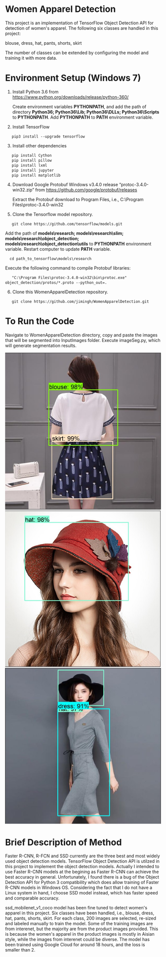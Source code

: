 # Women Apparel Detection
This project is an implementation of TensorFlow Object Detection API for detection of women's apparel. The following six classes are handled in this project:

blouse, dress, hat, pants, shorts, skirt

The number of classes can be extended by configuring the model and training it with more data.

# Environment Setup (Windows 7)
1. Install Python 3.6 from https://www.python.org/downloads/release/python-360/

   Create environment variables **PYTHONPATH**, and add the path of directory **Python36; Python36\Lib; Python36\DLLs; Python36\Scripts** to    **PYTHONPATH**. Add **PYTHONPATH** to **PATH** environment variable.  
   
2. Install TensorFlow

```
   pip3 install --upgrade tensorflow
```

3. Install other dependencies

```
   pip install Cython
   pip install pillow
   pip install lxml
   pip install jupyter
   pip install matplotlib
 ```
 
4. Download Google Protobuf Windows v3.4.0 release “protoc-3.4.0-win32.zip” from https://github.com/google/protobuf/releases

   Extract the Protobuf download to Program Files, i.e., C:\Program Files\protoc-3.4.0-win32

5. Clone the Tensorflow model repository.

```   
   git clone https://github.com/tensorflow/models.git
```
   
   Add the path of **models\research; models\research\slim; models\research\object_detection; models\research\object_detection\utils** to **PYTHONPATH** environment variable. Restart computer to update **PATH** variable.
 
 ```
   cd path_to_tensorflow\models\research
 ```
 
   Execute the following command to compile Protobuf libraries:

```   
   "C:\Program Files\protoc-3.4.0-win32\bin\protoc.exe" object_detection/protos/*.proto --python_out=.
```

6. Clone this WomenApparelDetection repository.

```
   git clone https://github.com/jimingh/WomenApparelDetection.git
```

# To Run the Code
Navigate to WomenApparelDetection directory, copy and paste the images that will be segmented into InputImages folder. Execute imageSeg.py, which will generate segmentation results.

![image](OutputImages/1.jpg) ![image](OutputImages/2.jpg) ![image](OutputImages/3.jpg)

# Brief Description of Method
Faster R-CNN, R-FCN and SSD currently are the three best and most widely used object detection models. TensorFlow Object Detection API is utilzed in this project to implement the object detection models. Actually I intended to use Faster R-CNN models at the begining as Faster R-CNN can achieve the best accuracy in general. Unfortunately, I found there is a bug of the Object Detection API for Python 3 compatibility which does allow training of Faster R-CNN models in Windows OS. Considering the fact that I do not have a Linux system in hand, I choose SSD model instead, which has faster speed and comparable accuracy.

ssd_mobilenet_v1_coco model has been fine tuned to detect women's apparel in this project. Six classes have been handled, i.e., blouse, dress, hat, pants, shorts, skirt. For each class, 200 images are selected, re-sized and labeled manually to train the model. Some of the training images are from interenet, but the majority are from the product images provided. This is because the women's apparel in the product images is mostly in Aisian style, while the images from interenet could be diverse. The model has been trained using Google Cloud for around 18 hours, and the loss is smaller than 2. 
